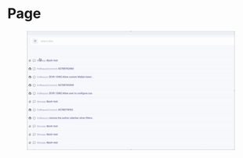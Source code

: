 # Page

<figure><img src=".gitbook/assets/Filter Search.gif" alt=""><figcaption></figcaption></figure>

<figure><img src=".gitbook/assets/giphy.gif" alt=""><figcaption></figcaption></figure>
